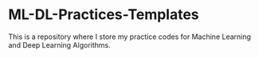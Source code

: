# ML-DL-Practices-Templates
This is a repository where I store my practice codes for Machine Learning and Deep Learning Algorithms. 

